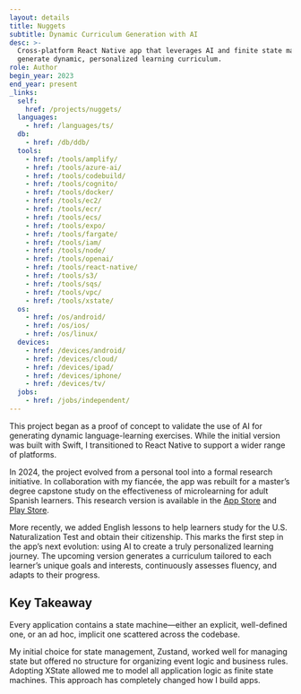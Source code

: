 ```yaml
---
layout: details
title: Nuggets
subtitle: Dynamic Curriculum Generation with AI
desc: >-
  Cross-platform React Native app that leverages AI and finite state machines to
  generate dynamic, personalized learning curriculum.
role: Author
begin_year: 2023
end_year: present
_links:
  self:
    href: /projects/nuggets/
  languages:
    - href: /languages/ts/
  db:
    - href: /db/ddb/
  tools:
    - href: /tools/amplify/
    - href: /tools/azure-ai/
    - href: /tools/codebuild/
    - href: /tools/cognito/
    - href: /tools/docker/
    - href: /tools/ec2/
    - href: /tools/ecr/
    - href: /tools/ecs/
    - href: /tools/expo/
    - href: /tools/fargate/
    - href: /tools/iam/
    - href: /tools/node/
    - href: /tools/openai/
    - href: /tools/react-native/
    - href: /tools/s3/
    - href: /tools/sqs/
    - href: /tools/vpc/
    - href: /tools/xstate/
  os:
    - href: /os/android/
    - href: /os/ios/
    - href: /os/linux/
  devices:
    - href: /devices/android/
    - href: /devices/cloud/
    - href: /devices/ipad/
    - href: /devices/iphone/
    - href: /devices/tv/
  jobs:
    - href: /jobs/independent/
---
```


This project began as a proof of concept to validate the use of AI for generating dynamic language-learning exercises. While the initial version was built with Swift, I transitioned to React Native to support a wider range of platforms.

In 2024, the project evolved from a personal tool into a formal research initiative. In collaboration with my fiancée, the app was rebuilt for a master’s degree capstone study on the effectiveness of microlearning for adult Spanish learners. This research version is available in the [App Store](https://apps.apple.com/us/app/nuggets-language-learning/id6477367353) and [Play Store](https://play.google.com/store/apps/details?id=education.futuristic.nuggets).

More recently, we added English lessons to help learners study for the U.S. Naturalization Test and obtain their citizenship. This marks the first step in the app’s next evolution: using AI to create a truly personalized learning journey. The upcoming version generates a curriculum tailored to each learner’s unique goals and interests, continuously assesses fluency, and adapts to their progress.

## Key Takeaway

Every application contains a state machine—either an explicit, well-defined one, or an ad hoc, implicit one scattered across the codebase.

My initial choice for state management, Zustand, worked well for managing state but offered no structure for organizing event logic and business rules. Adopting XState allowed me to model all application logic as finite state machines. This approach has completely changed how I build apps.
